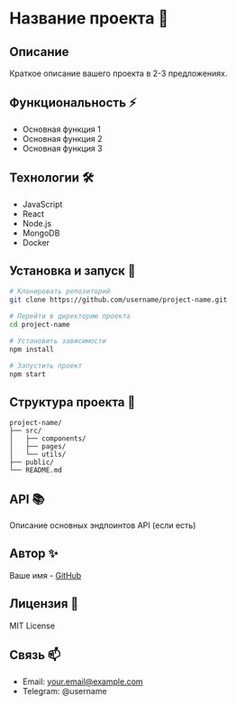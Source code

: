 # Название проекта 🚀

## Описание
Краткое описание вашего проекта в 2-3 предложениях.

## Функциональность ⚡
- Основная функция 1
- Основная функция 2
- Основная функция 3

## Технологии 🛠
- JavaScript
- React
- Node.js
- MongoDB
- Docker

## Установка и запуск 🔧
```bash
# Клонировать репозиторий
git clone https://github.com/username/project-name.git

# Перейти в директорию проекта
cd project-name

# Установить зависимости
npm install

# Запустить проект
npm start
```

## Структура проекта 📁
```
project-name/
├── src/
│   ├── components/
│   ├── pages/
│   └── utils/
├── public/
└── README.md
```

## API 📚
Описание основных эндпоинтов API (если есть)

## Автор ✨
Ваше имя - [GitHub](https://github.com/yuliitezarygml)

## Лицензия 📝
MIT License

## Связь 📫
- Email: your.email@example.com
- Telegram: @username

